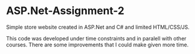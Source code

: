 # ASP.Net-Assignment-2

Simple store website created in ASP.Net and C# and limited HTML/CSS/JS.

This code was developed under time constraints and in paralell with other courses. There are some improvements that I could make given more time.
